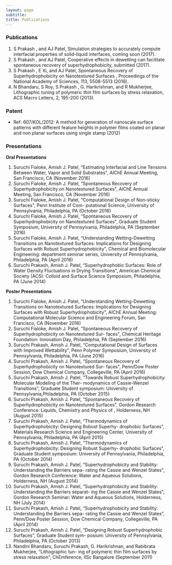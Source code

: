 ```yaml
---
layout: page
subtitle:   
title: Publications  
---
```




### Publications

1. S Prakash , and AJ Patel, Simulation strategies to accurately compute interfacial properties of solid-liquid interfaces, coming soon (2017).
2. S Prakash , and AJ Patel, Cooperative effects in dewetting can facilitate spontaneous recovery of superhydrophobicity, submitted (2017).
3. S Prakash , E Xi, and AJ Patel, Spontaneous Recovery of Superhydrophobicity on Nanotextured Surfaces , Proceedings of the National Academy of Sciences, 113, 5508-5513 (2016).
4. N Bhandaru, S Roy, S Prakash , G. Harikrishnan, and R Mukherjee, Lithographic tuning of polymeric thin film surfaces by stress relaxation, ACS Macro Letters, 2, 195-200 (2013).

### Patent
- Ref: 607/KOL/2012: A method for generation of nanoscale surface patterns with different feature heights in polymer films coated on planar and non planar surfaces using single stamp (2012)

### Presentations

**Oral Presentations**
1. Suruchi Fialoke, Amish J. Patel, “Estimating Interfacial and Line Tensions Between Water, Vapor and Solid Substrates", AIChE Annual Meeting, San Francisco, CA (November 2016)
2. Suruchi Fialoke, Amish J. Patel, “Spontaneous Recovery of Superhydrophobicity on Nanotextured Surfaces", AIChE Annual Meeting, San Francisco, CA (November 2016)
3. Suruchi Fialoke, Amish J. Patel, “Computational Design of Non-sticky Surfaces", Penn Institute of Com- putational Science, University of Pennsylvania, Philadelphia, PA (October 2016)
4. Suruchi Fialoke, Amish J. Patel, “Spontaneous Recovery of Superhydrophobicity on Nanotextured Surfaces", Graduate Student Symposium, University of Pennsylvania, Philadelphia, PA (September 2016)
5. Suruchi Fialoke, Amish J. Patel, “Understanding Wetting-Dewetting Transitions on Nanotextured Surfaces: Implications for Designing Surfaces with Robust Superhydrophobicity", Chemical and Biomolecular Engineering: department seminar series, University of Pennsylvania, Philadelphia, PA (April 2016)
6. Suruchi Prakash, Amish J. Patel, “Superhydrophobic Surfaces: Role of Water Density Fluctuations in Drying Transitions", American Chemical Society (ACS): Colloid and Surface Science Symposium, Philadelphia, PA (June 2014)

**Poster Presentations**
1. Suruchi Fialoke, Amish J. Patel, “Understanding Wetting-Dewetting Transitions on Nanotextured Surfaces: Implications for Designing Surfaces with Robust Superhydrophobicity", AIChE Annual Meeting: Computational Molecular Science and Engineering Forum, San Francisco, CA (November 2016)
2. Suruchi Fialoke, Amish J. Patel, “Spontaneous Recovery of Superhydrophobicity on Nanotextured Sur- faces", Chemical Heritage Foundation: Innovation Day, Philadelphia, PA (September 2016)
3. Suruchi Prakash, Amish J. Patel, “Computational Design of Surfaces with Improved Wettability", Penn Polymer Symposium, University of Pennsylvania, Philadelphia, PA (June 2016)
4. Suruchi Prakash, Amish J. Patel, “Spontaneous Recovery of Superhydrophobicity on Nanotextured Sur- faces", Penn/Dow Poster Session, Dow Chemical Company, Collegeville, PA (April 2016)
5. Suruchi Prakash, Amish J. Patel, “Towards Robust Superhydrophobicity: Molecular Modeling of the Ther- modynamics of Cassie-Wenzel Transitions", Graduate Student symposium: University of Pennsylvania,Philadelphia, PA (October 2015)
6. Suruchi Prakash, Amish J. Patel, “Spontaneous Recovery of Superhydrophobicity on Nanotextured Surfaces", Gordon Research Conference: Liquids, Chemistry and Physics of , Holderness, NH (August 2015)
7. Suruchi Prakash, Amish J. Patel, “Thermodynamics of Superhydrophobicity: Designing Robust Superhy- drophobic Surfaces", Materials Research Science and Engineering Center, University of Pennsylvania, Philadelphia, PA (April 2015)
8. Suruchi Prakash, Amish J. Patel, “Thermodynamics of Superhydrophobicity: Designing Robust Superhy- drophobic Surfaces", Graduate Student symposium: University of Pennsylvania, Philadelphia, PA (October 2014)
9. Suruchi Prakash, Amish J. Patel, “Superhydrophobicity and Stability: Understanding the Barriers sepa- rating the Cassie and Wenzel States", Gordon Research Conference: Water and Aqueous Solutions, Holderness, NH (August 2014)
10. Suruchi Prakash, Amish J. Patel, “Superhydrophobicity and Stability: Understanding the Barriers separat- ing the Cassie and Wenzel States", Gordon Research Seminar: Water and Aqueous Solutions, Holderness, NH (July 2014)
11. Suruchi Prakash, Amish J. Patel, “Superhydrophobicity and Stability: Understanding the Barriers sepa- rating the Cassie and Wenzel States", Penn/Dow Poster Session, Dow Chemical Company, Collegeville, PA (April 2014)
12. Suruchi Prakash, Amish J. Patel, “Designing Robust Superhydrophobic Surfaces", Graduate Student sym- posium: University of Pennsylvania, Philadelphia, PA (October 2013)
13. Nandini Bhandaru, Suruchi Prakash, G. Harikrishnan, and Rabibrata Mukherjee, “Lithographic tun- ing of polymeric thin film surfaces by stress relaxation", ChEmference, IISc Bangalore (September 2011)
